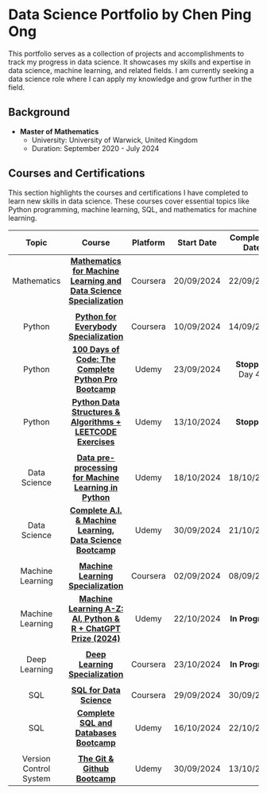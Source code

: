 # Data Science Portfolio by Chen Ping Ong
This portfolio serves as a collection of projects and accomplishments to track my progress in data science. It showcases my skills and expertise in data science, machine learning, and related fields. I am currently seeking a data science role where I can apply my knowledge and grow further in the field.

## Background
- **Master of Mathematics**  
  - University: University of Warwick, United Kingdom  
  - Duration: September 2020 - July 2024

## Courses and Certifications
This section highlights the courses and certifications I have completed to learn new skills in data science. These courses cover essential topics like Python programming, machine learning, SQL, and mathematics for machine learning.

| Topic  | Course | Platform | Start Date | Completion Date |
| :---: | :---: | :---: | :---: | :---: |
| Mathematics | **[Mathematics for Machine Learning and Data Science Specialization](https://www.coursera.org/account/accomplishments/specialization/KRUFN4LE739W)** | Coursera | 20/09/2024 | 22/09/2024 |
|  |  |  |  |  |  
| Python | **[Python for Everybody Specialization](https://www.coursera.org/account/accomplishments/specialization/DIRJ3WEMJMCL)** | Coursera | 10/09/2024 | 14/09/2024 |
| Python | **[100 Days of Code: The Complete Python Pro Bootcamp](https://www.udemy.com/course/100-days-of-code/)** | Udemy | 23/09/2024 | **Stopped** Day 40 |
| Python | **[Python Data Structures & Algorithms + LEETCODE Exercises](https://www.udemy.com/course/data-structures-algorithms-python/)** | Udemy | 13/10/2024 | **Stopped** |
|  |  |  |  |  |  
| Data Science | **[Data pre-processing for Machine Learning in Python](https://www.udemy.com/certificate/UC-bdb16464-e20f-4849-a01b-c49639c3990e/)** | Udemy | 18/10/2024 | 18/10/2024 |
| Data Science | **[Complete A.I. & Machine Learning, Data Science Bootcamp](https://www.udemy.com/certificate/UC-e08a862d-5ace-4257-9d54-6b054c880324/)** | Udemy | 30/09/2024 | 21/10/2024 |
|  |  |  |  |  |  
| Machine Learning | **[Machine Learning Specialization](https://www.coursera.org/account/accomplishments/specialization/61HRDL8VJDBW)** | Coursera | 02/09/2024 | 08/09/2024 |
| Machine Learning | **[Machine Learning A-Z: AI, Python & R + ChatGPT Prize (2024)](https://www.udemy.com/course/machinelearning/)** | Udemy | 22/10/2024 | **In Progress** |
|  |  |  |  |  |
| Deep Learning | **[Deep Learning Specialization](https://www.coursera.org/specializations/deep-learning)** | Coursera | 23/10/2024 | **In Progress** |
|  |  |  |  |  |
| SQL | **[SQL for Data Science](https://www.coursera.org/account/accomplishments/verify/CNBRJI413BWZ)** | Coursera | 29/09/2024 | 30/09/2024 |
| SQL | **[Complete SQL and Databases Bootcamp](https://www.udemy.com/certificate/UC-c9f2d086-3d38-4cdc-9e59-2f70e7171d81/)** | Udemy | 16/10/2024 | 22/10/2024 |
|  |  |  |  |  |  
| Version Control System | **[The Git & Github Bootcamp](https://www.udemy.com/certificate/UC-9055dd29-5480-44d9-9543-a31450e14468/)** | Udemy | 30/09/2024 | 13/10/2024 |
